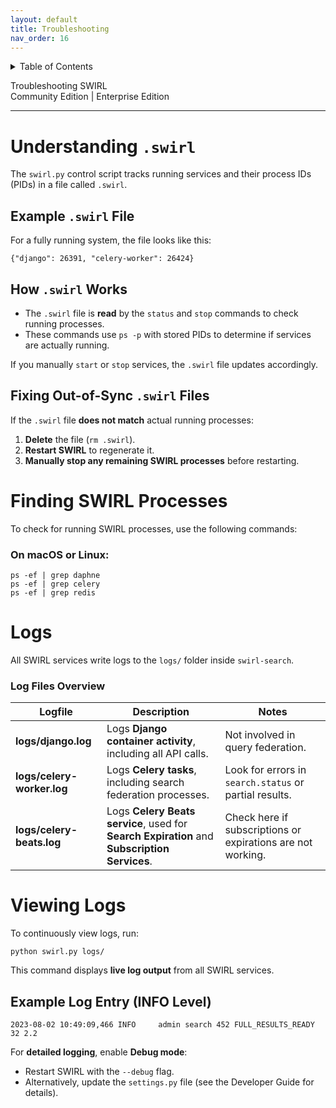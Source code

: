 ```yaml
---
layout: default
title: Troubleshooting
nav_order: 16
---
```

<details markdown="block">
  <summary>
    Table of Contents
  </summary>
  {: .text-delta }
- TOC
{:toc}
</details>

<span class="big-text">Troubleshooting SWIRL</span><br/><span class="med-text">Community Edition | Enterprise Edition</span>

---

# Understanding `.swirl`

The `swirl.py` control script tracks running services and their process IDs (PIDs) in a file called `.swirl`.

## Example `.swirl` File

For a fully running system, the file looks like this:

```shell
{"django": 26391, "celery-worker": 26424}
```

## How `.swirl` Works

- The `.swirl` file is **read** by the `status` and `stop` commands to check running processes.
- These commands use `ps -p` with stored PIDs to determine if services are actually running.

If you manually `start` or `stop` services, the `.swirl` file updates accordingly.

## Fixing Out-of-Sync `.swirl` Files

If the `.swirl` file **does not match** actual running processes:

1. **Delete** the file (`rm .swirl`).
2. **Restart SWIRL** to regenerate it.
3. **Manually stop any remaining SWIRL processes** before restarting.

# Finding SWIRL Processes

To check for running SWIRL processes, use the following commands:

### On macOS or Linux:

```shell
ps -ef | grep daphne
ps -ef | grep celery
ps -ef | grep redis
```

# Logs

All SWIRL services write logs to the `logs/` folder inside `swirl-search`.

### Log Files Overview

| Logfile | Description | Notes |
|---------|-------------|-------|
| **logs/django.log** | Logs **Django container activity**, including all API calls. | Not involved in query federation. |
| **logs/celery-worker.log** | Logs **Celery tasks**, including search federation processes. | Look for errors in `search.status` or partial results. |
| **logs/celery-beats.log** | Logs **Celery Beats service**, used for **Search Expiration** and **Subscription Services**. | Check here if subscriptions or expirations are not working. |

# Viewing Logs

To continuously view logs, run:

```shell
python swirl.py logs/
```

This command displays **live log output** from all SWIRL services.

## Example Log Entry (INFO Level)

```shell
2023-08-02 10:49:09,466 INFO     admin search 452 FULL_RESULTS_READY 32 2.2
```

For **detailed logging**, enable **Debug mode**:

- Restart SWIRL with the `--debug` flag.
- Alternatively, update the `settings.py` file (see the Developer Guide for details).
